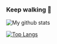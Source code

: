 ### Keep walking 🌱
![My github stats](https://github-readme-stats.vercel.app/api?username=iasonliu&show_icons=true&hide_border=true)

[![Top Langs](https://github-readme-stats.vercel.app/api/top-langs/?username=iasonliu&layout=compact)](https://github.com/iasonliu/iasonliu)

<!--
**iasonliu/iasonliu** is a ✨ _special_ ✨ repository because its `README.md` (this file) appears on your GitHub profile.

Here are some ideas to get you started:

- 🔭 I’m currently working on ...
- 🌱 I’m currently learning ...
- 👯 I’m looking to collaborate on ...
- 🤔 I’m looking for help with ...
- 💬 Ask me about ...
- 📫 How to reach me: ...
- 😄 Pronouns: ...
- ⚡ Fun fact: ...
-->
